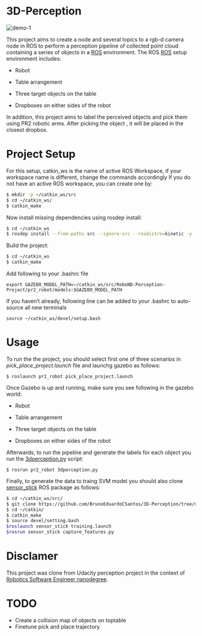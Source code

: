 # 3D-Perception
![demo-1](https://user-images.githubusercontent.com/20687560/28748231-46b5b912-7467-11e7-8778-3095172b7b19.png)

This project aims to create a node and several topics to a rgb-d camera node in ROS to perform a perception pipeline of collected point cloud containing a series of objects in a [ROS](http://www.ros.org/)  environment.
The ROS [ROS](http://www.ros.org/) setup environment includes:

- Robot

- Table arrangement

- Three target objects on the table

- Dropboxes on either sides of the robot

In addition, this project aims to label the perceived objects and pick them using PR2 robotic arms. After picking the object , it will be placed in the closest dropbox. 


# Project Setup
For this setup, catkin_ws is the name of active ROS Workspace, if your workspace name is different, change the commands accordingly
If you do not have an active ROS workspace, you can create one by:

```sh
$ mkdir -p ~/catkin_ws/src
$ cd ~/catkin_ws/
$ catkin_make
```

Now install missing dependencies using rosdep install:
```sh
$ cd ~/catkin_ws
$ rosdep install --from-paths src --ignore-src --rosdistro=kinetic -y
```
Build the project:
```sh
$ cd ~/catkin_ws
$ catkin_make
```
Add following to your .bashrc file
```
export GAZEBO_MODEL_PATH=~/catkin_ws/src/RoboND-Perception-Project/pr2_robot/models:$GAZEBO_MODEL_PATH
```

If you haven’t already, following line can be added to your .bashrc to auto-source all new terminals
```
source ~/catkin_ws/devel/setup.bash
```
# Usage 
To run the the project, you should select first one of three scenarios in *pick_place_project.launch* file and launchg gazebo as follows: 
```
$ roslaunch pr2_robot pick_place_project.launch
```

Once Gazebo is up and running, make sure you see following in the gazebo world:
- Robot

- Table arrangement

- Three target objects on the table

- Dropboxes on either sides of the robot


Afterwards, to run the pipeline and generate the labels for each object you run the [3dperception.py](https://github.com/BrunoEduardoCSantos/3D-Perception/blob/master/PR2-PERCEPTION/pr2_robot/scripts/3dperception.py) script:
```
$ rosrun pr2_robot 3dperception.py
```
Finally, to generate the data to traing SVM model you should also clone [sensor_stick](https://github.com/BrunoEduardoCSantos/3D-Perception/tree/master/sensor_stick) ROS package as follows:
```sh
$ cd ~/catkin_ws/src/
$ git clone https://github.com/BrunoEduardoCSantos/3D-Perception/tree/master/sensor_stick
$ cd ~/catkin/
$ catkin_make
$ source devel/setting.bash
$roslaunch sensor_stick training.launch
$rosrun sensor_stick capture_features.py
```


# Disclamer
This project was clone from Udacity perception project in the context of [Robotics Software Engineer nanodegree](https://www.udacity.com/course/robotics-software-engineer--nd209).

# TODO
- Create a collision map of objects on toptable
- Finetune pick and place trajectory


